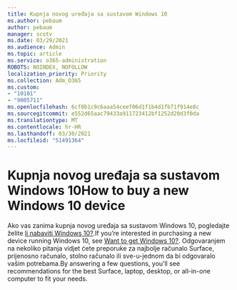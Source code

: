 ```yaml
---
title: Kupnja novog uređaja sa sustavom Windows 10
ms.author: pebaum
author: pebaum
manager: scotv
ms.date: 03/29/2021
ms.audience: Admin
ms.topic: article
ms.service: o365-administration
ROBOTS: NOINDEX, NOFOLLOW
localization_priority: Priority
ms.collection: Adm_O365
ms.custom:
- "10101"
- "9005711"
ms.openlocfilehash: 6cf8b1c9c6aaa54ceef06d1f1b4d1fb71f914e8c
ms.sourcegitcommit: e552d65aac79433a911723412bf1252d20d3f0da
ms.translationtype: MT
ms.contentlocale: hr-HR
ms.lasthandoff: 03/30/2021
ms.locfileid: "51491364"
---
```

# <a name="how-to-buy-a-new-windows-10-device"></a><span data-ttu-id="7a36f-102">Kupnja novog uređaja sa sustavom Windows 10</span><span class="sxs-lookup"><span data-stu-id="7a36f-102">How to buy a new Windows 10 device</span></span>

<span data-ttu-id="7a36f-103">Ako vas zanima kupnja novog uređaja sa sustavom Windows 10, pogledajte želite [li nabaviti Windows 10?](https://www.microsoft.com/windows/get-windows-10).</span><span class="sxs-lookup"><span data-stu-id="7a36f-103">If you’re interested in purchasing a new device running Windows 10, see [Want to get Windows 10?](https://www.microsoft.com/windows/get-windows-10).</span></span> <span data-ttu-id="7a36f-104">Odgovaranjem na nekoliko pitanja vidjet ćete preporuke za najbolje računalo Surface, prijenosno računalo, stolno računalo ili sve-u-jednom da bi odgovaralo vašim potrebama.</span><span class="sxs-lookup"><span data-stu-id="7a36f-104">By answering a few questions, you’ll see recommendations for the best Surface, laptop, desktop, or all-in-one computer to fit your needs.</span></span>